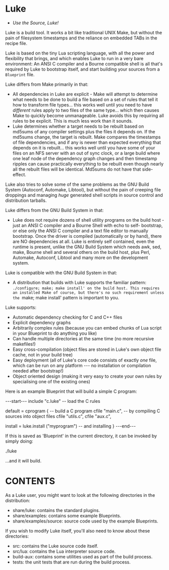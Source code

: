Luke
====

- *Use the Source, Luke!*

Luke is a build tool. It works a bit like traditional UNIX Make, but
without the pain of filesystem timestamps and the reliance on embedded
TABs in the recipe file.

Luke is based on the tiny Lua scripting language, with all the power and
flexibility that brings, and which enables Luke to run in a very bare
environment: An ANSI C compiler and a Bourne compatible shell is all
that's required by Luke to bootstrap itself, and start building your
sources from a `Blueprint` file.

Luke differs from Make primarily in that:

 * All dependencies in Luke are explicit - Make will attempt to determine
   what needs to be done to build a file based on a set of rules that
   tell it how to transform file types... this works well until you need
   to have *different* rules apply to two files of the same type... which
   then causes Make to quickly become unmanageable. Luke avoids this by
   requiring all rules to be explicit. This is much less work than it
   sounds.
 * Luke determines whether a target needs to be rebuilt based on md5sums
   of any compiler settings plus the files it depends on. If the md5sums
   change, the target is rebuilt.  Make compares the timestamps of file
   dependencies, and if any is newer than expected everything that
   depends on it is rebuilt... this works well until you have some of
   your files on an NFS server with an out of sync clock, or a large
   build where one leaf node of the dependency graph changes and then
   timestamp ripples can cause practically everything to be rebuilt even
   though nearly all the rebuilt files will be identical. Md5sums do not
   have that side-effect.

Luke also tries to solve some of the same problems as the GNU Build
System (Autoconf, Automake, Libtool), but without the pain of creeping
file droppings and managing *huge* generated shell scripts in source
control and distribution tarballs.

Luke differs from the GNU Build System in that:

 * Luke does not require dozens of shell utility programs on the build
   host - just an ANSI C compiler and a Bourne Shell with echo to self-
   bootstrap, or else only the ANSI C compiler and a text file editor
   to manually bootstrap. Once the driver is compiled (automatically or
   by hand), there are NO dependencies at all. Luke is entirely self
   contained, even the runtime is present, unlike the GNU Build
   System which needs awk, sed, make, Bourne shell and several others
   on the build host, plus Perl, Automake, Autoconf, Libtool and many
   more on the development system.

Luke is compatible with the GNU Build System in that:

 * A distribution that builds with Luke supports the familiar pattern:
   `./configure; make; make install' on the build host. This requires
   an installed Make of course, but there's no such requirement unless
   the `make; make install' pattern is important to you.

Luke supports:

 * Automatic dependency checking for C and C++ files
 * Explicit dependency graphs
 * Arbitrarily complex rules (because you can embed chunks of Lua script
   in your Blueprint to do anything you like)
 * Can handle multiple directories at the same time (no more recursive
   makefiles!)
 * Easy cross-compilation (object files are stored in Luke's own object
   file cache, not in your build tree)
 * Easy deployment (all of Luke's core code consists of exactly *one*
   file, which can be run on any platform --- no installation or
   compilation needed after bootstrap!)
 * Object oriented design (making it very easy to create your own rules
   by specialising one of the existing ones)

Here is an example Blueprint that will build a simple C program:

---start---
include "c.luke"       -- load the C rules

default = cprogram {   -- build a C program
  cfile "main.c",      -- by compiling C sources into object files
  cfile "utils.c",
  cfile "aux.c",
	
  install = luke.install ("myprogram") -- and installing
}
---end---

If this is saved as 'Blueprint' in the current directory, it can be
invoked by simply doing:

  ./luke
  
...and it will build.


CONTENTS
========

As a Luke user, you might want to look at the following directories in
the distribution:

 * share/luke: contains the standard plugins.
 * share/examples: contains some example Blueprints.
 * share/examples/source: source code used by the example Blueprints.
  
If you wish to modify Luke itself, you'll also need to know about these
directories:

 * src: contains the Luke source code itself.
 * src/lua: contains the Lua interpreter source code.
 * build-aux: contains some utilities used as part of the build process.
 * tests: the unit tests that are run during the build process.
